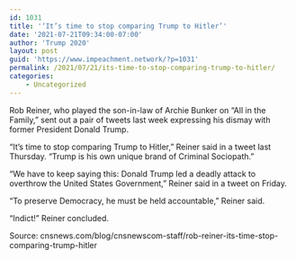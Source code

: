 ```yaml
---
id: 1031
title: '‘It’s time to stop comparing Trump to Hitler’'
date: '2021-07-21T09:34:00-07:00'
author: 'Trump 2020'
layout: post
guid: 'https://www.impeachment.network/?p=1031'
permalink: /2021/07/21/its-time-to-stop-comparing-trump-to-hitler/
categories:
    - Uncategorized
---
```


Rob Reiner, who played the son-in-law of Archie Bunker on “All in the Family,” sent out a pair of tweets last week expressing his dismay with former President Donald Trump.

“It’s time to stop comparing Trump to Hitler,” Reiner said in a tweet last Thursday. “Trump is his own unique brand of Criminal Sociopath.”

“We have to keep saying this: Donald Trump led a deadly attack to overthrow the United States Government,” Reiner said in a tweet on Friday.

“To preserve Democracy, he must be held accountable,” Reiner said.

“Indict!” Reiner concluded.

Source: cnsnews.com/blog/cnsnewscom-staff/rob-reiner-its-time-stop-comparing-trump-hitler